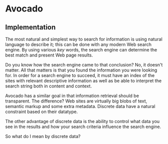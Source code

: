 Avocado
=======

Implementation
--------------
The most natural and simplest way to search for information is using natural
language to describe it; this can be done with any modern Web search engine. By
using various _key_ words, the search engine can determine the best match and
present Web page results.

Do you know how the search engine came to that conclusion? No, it doesn't matter.
All that matters is that you found the information you were looking for. In order
for a search engine to succeed, it must have an index of the sites with relevant
descriptive information as well as be able to interpret the search string both
in content and context.

Avocado has a similar goal in that information retrieval should be transparent.
The difference? Web sites are virtually big blobs of text, semantic markup and
some extra metadata. Discrete data have a natural constraint based on their datatype.

The other advantage of discrete data is the ability to control what data you see
in the results and how your search criteria influence the search engine.

So what do I mean by discrete data?
